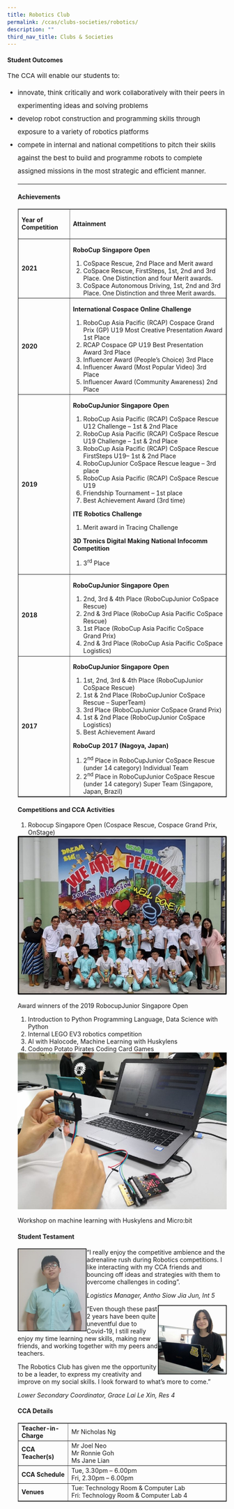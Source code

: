 ```yaml
---
title: Robotics Club
permalink: /ccas/clubs-societies/robotics/
description: ""
third_nav_title: Clubs & Societies
---
```

<h4><strong>Student Outcomes</strong></h4>
<p style="font-size:15px;">The CCA will enable our students to:</p>
<ul>
<li style="font-size:15px; line-height:2;">innovate, think critically and work collaboratively with their peers in experimenting ideas and solving problems</li>
<li style="font-size:15px; line-height:2;">develop robot construction and programming skills through exposure to a variety of robotics platforms</li>
<li style="font-size:15px; line-height:2;">compete in internal and national competitions to pitch their skills against the best to build and programme robots to complete assigned missions in the most strategic and efficient manner.</li>
	
<hr>
	
<h4><strong>Achievements</strong></h4>
<div>
<table border="1">
<tbody>
<tr>
<td>
<p><strong>Year of Competition</strong></p>
</td>
<td>
<p><strong>Attainment</strong></p>
</td>
</tr>
<tr>
<td>
<p><strong>2021</strong></p>
</td>
<td>
<p><strong>RoboCup Singapore Open</strong></p>
<ol>
<li>CoSpace Rescue, 2nd Place and Merit award</li>
<li>CoSpace Rescue, FirstSteps, 1st, 2nd and 3rd Place. One Distinction and four Merit awards.</li>
<li>CoSpace Autonomous Driving, 1st, 2nd and 3rd Place. One Distinction and three Merit awards.</li>
</ol>
</td>
</tr>
<tr>
<td>
<p><strong>2020</strong></p>
</td>
<td>
<p><strong>International Cospace Online Challenge</strong></p>
<ol>
<li>RoboCup Asia Pacific (RCAP) Cospace Grand Prix (GP) U19 Most Creative Presentation Award 1st Place</li>
<li>RCAP Cospace GP U19 Best Presentation Award 3rd Place</li>
<li>Influencer Award (People&rsquo;s Choice) 3rd Place</li>
<li>Influencer Award (Most Popular Video) 3rd Place</li>
<li>Influencer Award (Community Awareness) 2nd Place</li>
</ol>
</td>
</tr>
<tr>
<td>
<p><strong>2019</strong></p>
</td>
<td>
<p><strong>RoboCupJunior Singapore Open</strong></p>
<ol>
<li>RoboCup Asia Pacific (RCAP) CoSpace Rescue U12 Challenge &ndash; 1st &amp; 2nd Place</li>
<li>RoboCup Asia Pacific (RCAP) CoSpace Rescue U19 Challenge &ndash; 1st &amp; 2nd Place</li>
<li>RoboCup Asia Pacific (RCAP) CoSpace Rescue FirstSteps U19&ndash; 1st &amp; 2nd Place</li>
<li>RoboCupJunior CoSpace Rescue league &ndash; 3rd place</li>
<li>RoboCup Asia Pacific (RCAP) CoSpace Rescue U19</li>
<li>Friendship Tournament &ndash; 1st place</li>
<li>Best Achievement Award (3rd time)</li>
</ol>
<p><strong>ITE Robotics Challenge</strong></p>
<ol>
<li>
<p>Merit award in Tracing Challenge</p>
</li>
</ol>
<p><strong>3D Tronics Digital Making National Infocomm Competition</strong></p>
<ol>
<li>
<p>3<sup>rd</sup>&nbsp;Place</p>
</li>
</ol>
</td>
</tr>
<tr>
<td>
<p><strong>2018</strong></p>
</td>
<td>
<p><strong>RoboCupJunior Singapore Open</strong></p>
<ol>
<li>2nd, 3rd &amp; 4th Place (RoboCupJunior CoSpace Rescue)</li>
<li>2nd &amp; 3rd Place (RoboCup Asia Pacific CoSpace Rescue)</li>
<li>1st Place (RoboCup Asia Pacific CoSpace Grand Prix)</li>
<li>2nd &amp; 3rd Place (RoboCup Asia Pacific CoSpace Logistics)</li>
</ol>
</td>
</tr>
<tr>
<td>
<p><strong>2017</strong></p>
</td>
<td>
<p><strong>RoboCupJunior Singapore Open</strong></p>
<ol>
<li>1st, 2nd, 3rd &amp; 4th Place (RoboCupJunior CoSpace Rescue)</li>
<li>1st &amp; 2nd Place (RoboCupJunior CoSpace Rescue &ndash; SuperTeam)</li>
<li>3rd Place (RoboCupJunior CoSpace Grand Prix)</li>
<li>1st &amp; 2nd Place (RoboCupJunior CoSpace Logistics)</li>
<li>Best Achievement Award</li>
</ol>
<p><strong>RoboCup 2017 (Nagoya, Japan)</strong></p>
<ol>
<li>2<sup>nd</sup>&nbsp;Place in RoboCupJunior CoSpace Rescue (under 14 category) Individual Team</li>
<li>2<sup>nd</sup>&nbsp;Place in RoboCupJunior CoSpace Rescue (under 14 category) Super Team (Singapore, Japan, Brazil)</li>
</ol>
</td>
</tr>
</tbody>
</table>
</div>
<h4><strong>Competitions and CCA Activities</strong></h4>
<ol>
<li>Robocup Singapore Open (Cospace Rescue, Cospace Grand Prix, OnStage)</li>
</ol>
<img src="/images/robo1.jpg">
<p>Award winners of the 2019 RobocupJunior Singapore Open</p>
<ol>
<li>Introduction to Python Programming Language, Data Science with Python</li>
<li>Internal LEGO EV3 robotics competition</li>
<li>AI with Halocode, Machine Learning with Huskylens</li>
<li>Codomo Potato Pirates Coding Card Games</li>
</ol>
<img src="/images/robo2.jpg">
<p>Workshop on machine learning with Huskylens and&nbsp;Micro:bit</p>
<h4><strong>Student Testament</strong></h4>
<img style="width: 33%;" src="/images/robo3.jpg" align = "left" />
<p>&ldquo;I really enjoy the competitive ambience and the adrenaline rush during Robotics competitions. I like interacting with my CCA friends and bouncing off ideas and strategies with them to overcome challenges in coding&rdquo;.</p>
<p><em>Logistics Manager, Antho Siow Jia Jun, Int 5</em></p>
<img style="width: 33%;" src="/images/robo4.jpg" align = "right" /><p>&ldquo;Even though these past 2 years have been quite uneventful due to Covid-19, I still really enjoy my time learning new skills, making new friends, and working together with my peers and teachers.</p>
<p>The Robotics Club has given me the opportunity to be a leader, to express my creativity and improve on my social skills. I look forward to what&rsquo;s more to come.&rdquo;</p>
<p><em>Lower Secondary Coordinator, Grace Lai Le Xin, Res 4</em></p>
<h4><strong>CCA Details</strong></h4>
<div>
<table border="1" width="100%">
<tbody>
<tr>
<td width="24%"><strong>Teacher-in-Charge</strong></td>
<td width="76%">Mr Nicholas Ng</td>
</tr>
<tr>
<td width="24%"><strong>CCA Teacher(s)</strong></td>
<td width="76%">Mr Joel Neo<br />Mr Ronnie Goh<br />Ms Jane Lian</td>
</tr>
<tr>
<td width="24%"><strong>CCA Schedule</strong></td>
<td width="76%">Tue, 3.30pm &ndash; 6.00pm<br />Fri, 2.30pm &ndash; 6.00pm</td>
</tr>
<tr>
<td width="24%"><strong>Venues</strong></td>
<td width="76%">Tue: Technology Room &amp; Computer Lab<br />Fri: Technology Room &amp; Computer Lab 4</td>
</tr>
</tbody>
</table>
</div>